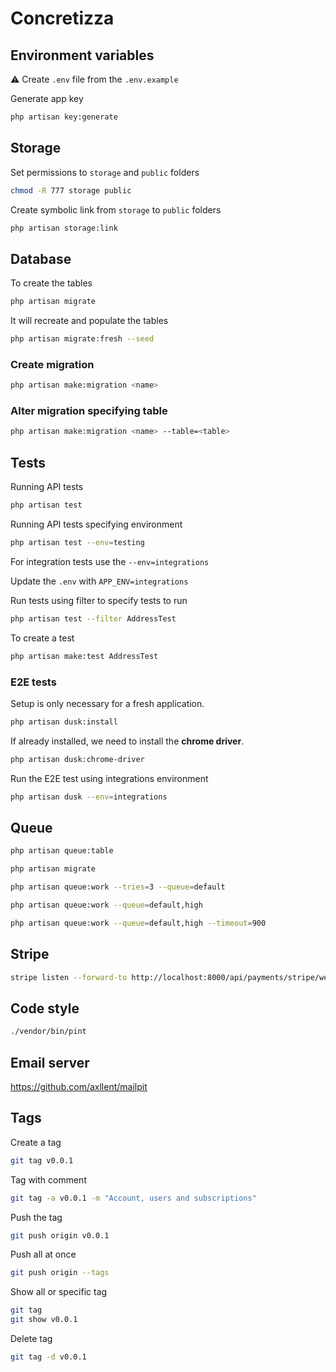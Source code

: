 # Concretizza

## Environment variables

:warning: Create `.env` file from the `.env.example`

Generate app key

```sh
php artisan key:generate
```

## Storage

Set permissions to `storage` and `public` folders

```sh
chmod -R 777 storage public
```

Create symbolic link from `storage` to `public` folders

```sh
php artisan storage:link
```

## Database

To create the tables

```sh
php artisan migrate
```

It will recreate and populate the tables

```sh
php artisan migrate:fresh --seed
```

### Create migration

```sh
php artisan make:migration <name>
```

### Alter migration specifying table

```sh
php artisan make:migration <name> --table=<table>
```

## Tests

Running API tests

```sh
php artisan test
```

Running API tests specifying environment

```sh
php artisan test --env=testing
```

For integration tests use the `--env=integrations`

Update the `.env` with `APP_ENV=integrations`

Run tests using filter to specify tests to run

```sh
php artisan test --filter AddressTest
```

To create a test

```sh
php artisan make:test AddressTest
```

### E2E tests

Setup is only necessary for a fresh application.

```sh
php artisan dusk:install
```

If already installed, we need to install the **chrome driver**.

```sh
php artisan dusk:chrome-driver
```

Run the E2E test using integrations environment

```sh
php artisan dusk --env=integrations
```

## Queue

```sh
php artisan queue:table
```

```sh
php artisan migrate
```

```sh
php artisan queue:work --tries=3 --queue=default
```

```sh
php artisan queue:work --queue=default,high
```

```sh
php artisan queue:work --queue=default,high --timeout=900
```

## Stripe

```sh
stripe listen --forward-to http://localhost:8000/api/payments/stripe/webhooks
```

## Code style

```sh
./vendor/bin/pint
```

## Email server

https://github.com/axllent/mailpit

## Tags

Create a tag
```sh
git tag v0.0.1
```

Tag with comment
```sh
git tag -a v0.0.1 -m "Account, users and subscriptions"
```

Push the tag
```sh
git push origin v0.0.1
```

Push all at once
```sh
git push origin --tags
```

Show all or specific tag
```sh
git tag
git show v0.0.1
```

Delete tag
```sh
git tag -d v0.0.1
```